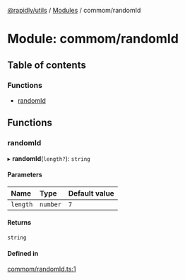 [@rapidly/utils](../README.md) / [Modules](../modules.md) / commom/randomId

# Module: commom/randomId

## Table of contents

### Functions

- [randomId](commom_randomId.md#randomid)

## Functions

### randomId

▸ **randomId**(`length?`): `string`

#### Parameters

| Name | Type | Default value |
| :------ | :------ | :------ |
| `length` | `number` | `7` |

#### Returns

`string`

#### Defined in

[commom/randomId.ts:1](https://github.com/canguser/rapidly-utils/blob/4b3960b/main/commom/randomId.ts#L1)
